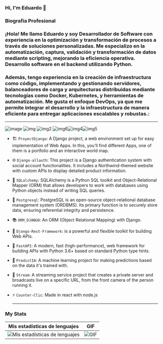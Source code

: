   ### Hi, I'm Eduardo 👋

  ### Biografía Profesional 
###  ¡Hola! Me llamo Eduardo y soy Desarrollador de Software con experiencia en la optimización y transformación de procesos a través de soluciones personalizadas. Me especializo en la automatización, captura, validación y  transformación de datos mediante scripting, mejorando la eficiencia operativa. Desarrollo software en el backend utilizando Python.

### Además, tengo experiencia en la creación de infraestructura como código, implementando y gestionando servidores, balanceadores de carga y arquitecturas distribuidas mediante tecnologías como Docker, Kubernetes, y herramientas de automatización. Me gusta el enfoque DevOps, ya que me permite integrar el desarrollo y la infraestructura de manera eficiente para entregar aplicaciones escalables y robustas.:
 __________________________________________________________________________________________________________________________________
![image](https://img.shields.io/badge/Django-092E20?style=for-the-badge&logo=django&logoColor=green) ![img](https://img.shields.io/badge/SQLite-07405E?style=for-the-badge&logo=sqlite&logoColor=white)  ![img2](https://img.shields.io/badge/fastapi-109989?style=for-the-badge&logo=FASTAPI&logoColor=white)
![img6](https://img.shields.io/badge/JavaScript-323330?style=for-the-badge&logo=javascript&logoColor=F7DF1E)![img4](https://img.shields.io/badge/Python-FFD43B?style=for-the-badge&logo=python&logoColor=blue)![img5](https://img.shields.io/badge/GIT-E44C30?style=for-the-badge&logo=git&logoColor=white)


- 🏗️ `ProyectDjango`: A Django project, a web environment set up for easy implementation of Web Apps. In this, you'll find different Apps, one of them is a portfolio and an interactive world map.

- 🌐 `Django-allauth`: This project is a Django authentication system with social account functionalities. It includes a Northwind-themed website with custom APIs to display detailed product information.

- 🚀 `SQLalchemy`: SQLAlchemy is a Python SQL toolkit and Object-Relational Mapper (ORM) that allows developers to work with databases using Python objects instead of writing SQL queries.

- 🧠 `Postgresql`: PostgreSQL is an open-source object-relational database management system (ORDBMS). Its primary function is to securely store data, ensuring referential integrity and persistence.

- 📚 `ORM_DJANGO`: An ORM (Object Relational Mapping) with Django.

- 💬 `Django-Rest-Framework`: is a powerful and flexible toolkit for building Web APIs.

- 🚀 `FastAPI`: A modern, fast (high-performance), web framework for building APIs with Python 3.6+ based on standard Python type hints.

- 🧠 `PredictIA`: A machine learning project for making predictions based on the data it's trained with.

- 🎥 `Stream`: A streaming service project that creates a private server and broadcasts live on a specific URL, from the front camera of the person running it.

- ⚡ `Counter-Clic`: Made in react with node.js
  __________________________________________________________________________________________________________________________________
### My Stats

| Mis estadísticas de lenguajes | GIF |
| ------------------------------ | --- |
| ![Mis estadísticas de lenguajes](https://github-readme-stats.vercel.app/api/top-langs/?username=Davidpedo123) | ![GIF](https://media.giphy.com/media/KAq5w47R9rmTuvWOWa/giphy.gif) |

<!--
**Davidpedo123/Davidpedo123** is a ✨ _special_ ✨ repository because its `README.md` (this file) appears on your GitHub profile.

Here are some ideas to get you started:

- 🔭 I’m currently working on ...
- 🌱 I’m currently learning ...
- 👯 I’m looking to collaborate on ...
- 🤔 I’m looking for help with ...
- 💬 Ask me about ...
- 📫 How to reach me: ...
- 😄 Pronouns: ...
- ⚡ Fun fact: ...
-->
